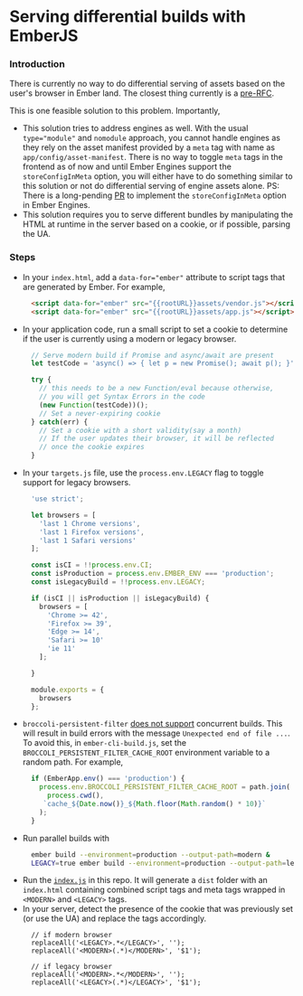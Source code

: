 # Serving differential builds with EmberJS

### Introduction

There is currently no way to do differential serving of assets
based on the user's browser in Ember land. The closest thing
currently is a [pre-RFC](https://github.com/emberjs/rfcs/issues/383).

This is one feasible solution to this problem. Importantly,

* This solution tries to address engines as well. With the usual
  `type="module"` and `nomodule` approach, you cannot handle
  engines as they rely on the asset manifest provided by a `meta` tag
  with name as `app/config/asset-manifest`. There is no way to toggle
  `meta` tags in the frontend as of now and until Ember Engines support
  the `storeConfigInMeta` option, you will either have to do something
  similar to this solution or not do differential serving of engine assets
  alone. PS: There is a long-pending [PR](https://github.com/ember-engines/ember-engines/pull/228)
  to implement the `storeConfigInMeta` option in Ember Engines.
* This solution requires you to serve different bundles by manipulating
  the HTML at runtime in the server based on a cookie, or if possible,
  parsing the UA.

### Steps

* In your `index.html`, add a `data-for="ember"` attribute to script tags
  that are generated by Ember. For example,
  ```html
    <script data-for="ember" src="{{rootURL}}assets/vendor.js"></script>
    <script data-for="ember" src="{{rootURL}}assets/app.js"></script>
  ```
* In your application code, run a small script to set a cookie to determine
  if the user is currently using a modern or legacy browser.
  ```javascript
    // Serve modern build if Promise and async/await are present
    let testCode = 'async() => { let p = new Promise(); await p(); }';

    try {
      // this needs to be a new Function/eval because otherwise,
      // you will get Syntax Errors in the code
      (new Function(testCode))();
      // Set a never-expiring cookie
    } catch(err) {
      // Set a cookie with a short validity(say a month)
      // If the user updates their browser, it will be reflected
      // once the cookie expires
    }
  ```
* In your `targets.js` file, use the `process.env.LEGACY` flag to toggle support
  for legacy browsers.
  ```javascript
    'use strict';

    let browsers = [
      'last 1 Chrome versions',
      'last 1 Firefox versions',
      'last 1 Safari versions'
    ];

    const isCI = !!process.env.CI;
    const isProduction = process.env.EMBER_ENV === 'production';
    const isLegacyBuild = !!process.env.LEGACY;

    if (isCI || isProduction || isLegacyBuild) {
      browsers = [
        'Chrome >= 42',
        'Firefox >= 39',
        'Edge >= 14',
        'Safari >= 10'
        'ie 11'
      ];

    }

    module.exports = {
      browsers
    };
  ```
* `broccoli-persistent-filter` [does not support](https://github.com/stefanpenner/broccoli-persistent-filter/issues/124)
  concurrent builds. This will result in build errors with the message `Unexpected end of file ...`. To avoid this, in
  `ember-cli-build.js`, set the `BROCCOLI_PERSISTENT_FILTER_CACHE_ROOT` environment variable to a random path. For
  example,
  ```javascript
    if (EmberApp.env() === 'production') {
      process.env.BROCCOLI_PERSISTENT_FILTER_CACHE_ROOT = path.join(
        process.cwd(),
       `cache_${Date.now()}_${Math.floor(Math.random() * 10)}`
      );
    }
  ```
* Run parallel builds with 
  ```bash
    ember build --environment=production --output-path=modern &
    LEGACY=true ember build --environment=production --output-path=legacy
  ```
* Run the [`index.js`](index.js) in this repo. It will generate a `dist`
  folder with an `index.html` containing combined script tags and meta
  tags wrapped in `<MODERN>` and `<LEGACY>` tags. 
* In your server, detect the presence of the cookie that was previously set
  (or use the UA) and replace the tags accordingly.
  ```
    // if modern browser
    replaceAll('<LEGACY>.*</LEGACY>', '');
    replaceAll('<MODERN>(.*)</MODERN>', '$1');

    // if legacy browser
    replaceAll('<MODERN>.*</MODERN>', '');
    replaceAll('<LEGACY>(.*)</LEGACY>', '$1');
  ```
